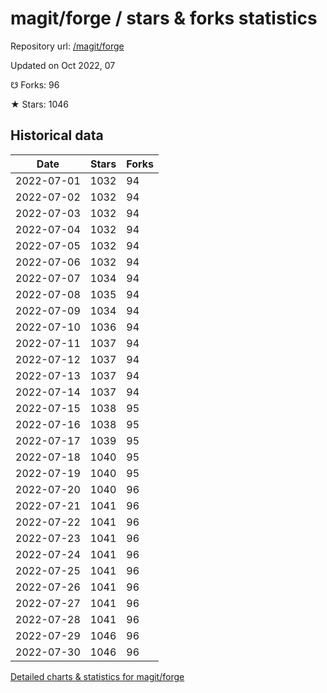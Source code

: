 # magit/forge / stars & forks statistics

Repository url: [/magit/forge](https://github.com/magit/forge)

Updated on Oct 2022, 07

☋ Forks: 96

★ Stars: 1046

## Historical data
| Date | Stars | Forks |
|------|-------|-------|
| 2022-07-01 | 1032 | 94 | 
| 2022-07-02 | 1032 | 94 | 
| 2022-07-03 | 1032 | 94 | 
| 2022-07-04 | 1032 | 94 | 
| 2022-07-05 | 1032 | 94 | 
| 2022-07-06 | 1032 | 94 | 
| 2022-07-07 | 1034 | 94 | 
| 2022-07-08 | 1035 | 94 | 
| 2022-07-09 | 1034 | 94 | 
| 2022-07-10 | 1036 | 94 | 
| 2022-07-11 | 1037 | 94 | 
| 2022-07-12 | 1037 | 94 | 
| 2022-07-13 | 1037 | 94 | 
| 2022-07-14 | 1037 | 94 | 
| 2022-07-15 | 1038 | 95 | 
| 2022-07-16 | 1038 | 95 | 
| 2022-07-17 | 1039 | 95 | 
| 2022-07-18 | 1040 | 95 | 
| 2022-07-19 | 1040 | 95 | 
| 2022-07-20 | 1040 | 96 | 
| 2022-07-21 | 1041 | 96 | 
| 2022-07-22 | 1041 | 96 | 
| 2022-07-23 | 1041 | 96 | 
| 2022-07-24 | 1041 | 96 | 
| 2022-07-25 | 1041 | 96 | 
| 2022-07-26 | 1041 | 96 | 
| 2022-07-27 | 1041 | 96 | 
| 2022-07-28 | 1041 | 96 | 
| 2022-07-29 | 1046 | 96 | 
| 2022-07-30 | 1046 | 96 | 


[Detailed charts & statistics for magit/forge](https://reviewgithub.com/rep/magit/forge)
